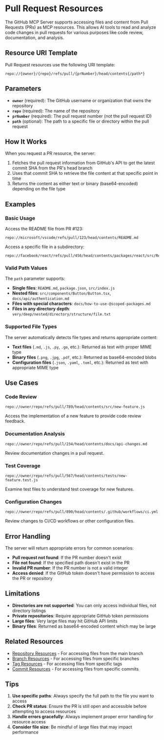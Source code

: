 # Pull Request Resources

The GitHub MCP Server supports accessing files and content from Pull Requests (PRs) as MCP resources. This allows AI tools to read and analyze code changes in pull requests for various purposes like code review, documentation, and analysis.

## Resource URI Template

Pull Request resources use the following URI template:

```
repo://{owner}/{repo}/refs/pull/{prNumber}/head/contents{/path*}
```

## Parameters

- **`owner`** (required): The GitHub username or organization that owns the repository
- **`repo`** (required): The name of the repository
- **`prNumber`** (required): The pull request number (not the pull request ID)
- **`path`** (optional): The path to a specific file or directory within the pull request

## How It Works

When you request a PR resource, the server:

1. Fetches the pull request information from GitHub's API to get the latest commit SHA from the PR's head branch
2. Uses that commit SHA to retrieve the file content at that specific point in time
3. Returns the content as either text or binary (base64-encoded) depending on the file type

## Examples

### Basic Usage

Access the README file from PR #123:
```
repo://microsoft/vscode/refs/pull/123/head/contents/README.md
```

Access a specific file in a subdirectory:
```
repo://facebook/react/refs/pull/456/head/contents/packages/react/src/React.js
```

### Valid Path Values

The `path` parameter supports:

- **Single files**: `README.md`, `package.json`, `src/index.js`
- **Nested files**: `src/components/Button/Button.tsx`, `docs/api/authentication.md`  
- **Files with special characters**: `docs/how-to-use-@scoped-packages.md`
- **Files in any directory depth**: `very/deep/nested/directory/structure/file.txt`

### Supported File Types

The server automatically detects file types and returns appropriate content:

- **Text files** (`.md`, `.js`, `.py`, `.go`, etc.): Returned as text with proper MIME type
- **Binary files** (`.png`, `.jpg`, `.pdf`, etc.): Returned as base64-encoded blobs
- **Configuration files** (`.json`, `.yaml`, `.toml`, etc.): Returned as text with appropriate MIME type

## Use Cases

### Code Review
```
repo://owner/repo/refs/pull/789/head/contents/src/new-feature.js
```
Access the implementation of a new feature to provide code review feedback.

### Documentation Analysis
```
repo://owner/repo/refs/pull/234/head/contents/docs/api-changes.md
```
Review documentation changes in a pull request.

### Test Coverage
```
repo://owner/repo/refs/pull/567/head/contents/tests/new-feature.test.js
```
Examine test files to understand test coverage for new features.

### Configuration Changes
```
repo://owner/repo/refs/pull/890/head/contents/.github/workflows/ci.yml
```
Review changes to CI/CD workflows or other configuration files.

## Error Handling

The server will return appropriate errors for common scenarios:

- **Pull request not found**: If the PR number doesn't exist
- **File not found**: If the specified path doesn't exist in the PR
- **Invalid PR number**: If the PR number is not a valid integer
- **Access denied**: If the GitHub token doesn't have permission to access the PR or repository

## Limitations

- **Directories are not supported**: You can only access individual files, not directory listings
- **Private repositories**: Require appropriate GitHub token permissions
- **Large files**: Very large files may hit GitHub API limits
- **Binary files**: Returned as base64-encoded content which may be large

## Related Resources

- [Repository Resources](../README.md#tools) - For accessing files from the main branch
- [Branch Resources](../README.md#tools) - For accessing files from specific branches  
- [Tag Resources](../README.md#tools) - For accessing files from specific tags
- [Commit Resources](../README.md#tools) - For accessing files from specific commits

## Tips

1. **Use specific paths**: Always specify the full path to the file you want to access
2. **Check PR status**: Ensure the PR is still open and accessible before attempting to access resources
3. **Handle errors gracefully**: Always implement proper error handling for resource access
4. **Consider file size**: Be mindful of large files that may impact performance